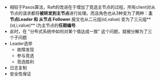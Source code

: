 - 相较于Paxos算法，Raft的改进在于增加了竞选主节点的过程，所有client对从节点的请求都将**被转发到主节点**进行处理。而且角色也从3种变为了两种：**主节点Leader 和 从节点 Follower**.报文也从二元组(id,value) 变为了三元组**(id,i,value)** i为主节点的**任期编号**.
- 此时，在 "分布式系统中如何对某个值达成一致" 这个问题，就被分解为了三个子问题
- Leader选举
	- 故障发现
	- 参与竞选
	- 竞选胜利
- 日志复制
- 安全性保证
